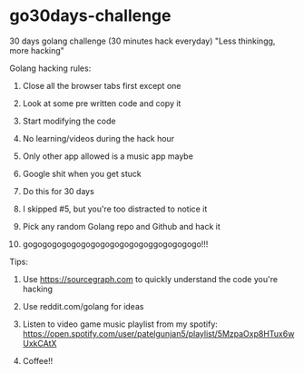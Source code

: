 # go30days-challenge
30 days golang challenge (30 minutes hack everyday)
"Less thinkingg, more hacking"

Golang hacking rules:
1. Close all the browser tabs first except one

2. Look at some pre written code and copy it 

3. Start modifying the code

4. No learning/videos during the hack hour

6. Only other app allowed is a music app maybe

7. Google shit when you get stuck

8. Do this for 30 days

9. I skipped #5, but you're too distracted to notice it

10. Pick any random Golang repo and Github and hack it

11. gogogogogogogogogogogogogoggogogogogo!!!

Tips:
1. Use https://sourcegraph.com to quickly understand the code you're hacking 

2. Use reddit.com/golang for ideas 

3. Listen to video game music playlist from my spotify: https://open.spotify.com/user/patelgunjan5/playlist/5MzpaOxp8HTux6wUxkCAtX

4. Coffee!!
